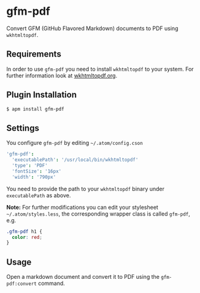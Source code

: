 # gfm-pdf

Convert GFM (GitHub Flavored Markdown) documents to PDF using `wkhtmltopdf`.

## Requirements

In order to use `gfm-pdf` you need to install `wkhtmltopdf` to your system. For further information look at [wkhtmltopdf.org](http://wkhtmltopdf.org).

## Plugin Installation

```sh
$ apm install gfm-pdf
```

## Settings

You configure `gfm-pdf` by editing `~/.atom/config.cson`

```coffee
'gfm-pdf':
  'executablePath': '/usr/local/bin/wkhtmltopdf'
  'type': 'PDF'
  'fontSize': '16px'
  'width': '790px'
```

You need to provide the path to your `wkhtmltopdf` binary under `executablePath` as above.  

**Note:** For further modifications you can edit your stylesheet `~/.atom/styles.less`, the corresponding wrapper class is called `gfm-pdf`, e.g.

```css
.gfm-pdf h1 {
  color: red;
}
```

## Usage

Open a markdown document and convert it to PDF using the `gfm-pdf:convert` command.
